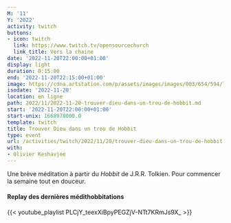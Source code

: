 ```yaml
---
M: '11'
Y: '2022'
activity: twitch
buttons:
- icon: twitch
  link: https://www.twitch.tv/opensourcechurch
  link_title: Vers la chaine
date: '2022-11-20T22:00:00+01:00'
display: light
duration: 0:15:00
end: '2022-11-20T22:15:00+01:00'
image: https://cdna.artstation.com/p/assets/images/images/003/654/594/large/sam-robberechts-finalrender1.jpg
isodate: '2022-11-20'
location: en ligne
path: 2022/11/2022-11-20-trouver-dieu-dans-un-trou-de-hobbit.md
start: '2022-11-20T22:00:00+01:00'
start-unix: 1668978000.0
template: twitch
title: Trouver Dieu dans un trou de Hobbit
type: event
url: /activities/twitch/2022/11/20/trouver-dieu-dans-un-trou-de-hobbit
with:
- Olivier Keshavjee
---
```

Une brève méditation à partir du *Hobbit* de J.R.R. Tolkien. Pour commencer la semaine tout en douceur.



#### Replay des dernières médithobbitations

{{< youtube_playlist PLCjY_teexXiBpyPEGZjV-NTt7KRmJs9X_ >}}